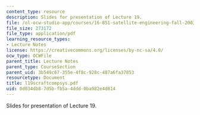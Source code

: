 ```yaml
---
content_type: resource
description: Slides for presentation of Lecture 19.
file: /ol-ocw-studio-app/courses/16-851-satellite-engineering-fall-2003/0d034db87d5bfb5a4ddd0ba982e4d814_l19scraftcompsys.pdf
file_size: 273172
file_type: application/pdf
learning_resource_types:
- Lecture Notes
license: https://creativecommons.org/licenses/by-nc-sa/4.0/
ocw_type: OCWFile
parent_title: Lecture Notes
parent_type: CourseSection
parent_uid: 3b549c67-355e-4f8c-928c-487a6fa37853
resourcetype: Document
title: l19scraftcompsys.pdf
uid: 0d034db8-7d5b-fb5a-4ddd-0ba982e4d814
---
```

Slides for presentation of Lecture 19.